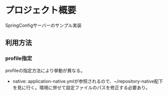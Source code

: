 # プロジェクト概要
SpringConfigサーバーのサンプル実装

## 利用方法
### profile指定
profileの指定方法により挙動が異なる。  

- native: application-native.ymlが参照されるので、~/repository-native配下を見に行く。環境に併せて設定ファイルのパスを修正する必要あり。


